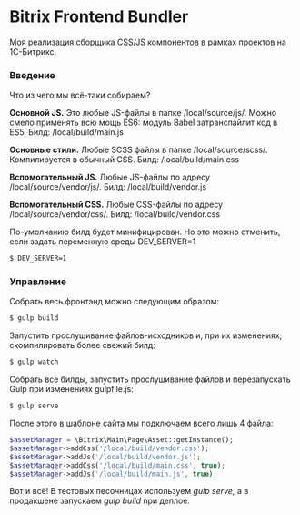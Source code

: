 # Bitrix Frontend Bundler

Моя реализация сборщика CSS/JS компонентов в рамках проектов на 1С-Битрикс.

### Введение

Что из чего мы всё-таки собираем?

**Основной JS.** Это любые JS-файлы в папке /local/source/js/.
Можно смело применять всю мощь ES6: модуль
Babel затранспайлит код в ES5. Билд: /local/build/main.js

**Основные стили.** Любые SCSS файлы в папке /local/source/scss/.
Компилируется в обычный CSS. Билд: /local/build/main.css


**Вспомогательный JS.** Любые JS-файлы по адресу /local/source/vendor/js/.
Билд: /local/build/vendor.js

**Вспомогательный CSS.** Любые CSS-файлы по адресу /local/source/vendor/css/.
Билд: /local/build/vendor.css

По-умолчанию билд будет минифицирован. Но это можно отменить, если задать переменную среды DEV_SERVER=1

```bash
$ DEV_SERVER=1
```

### Управление

Собрать весь фронтэнд можно следующим образом:
```bash
$ gulp build
```

Запустить прослушивание файлов-исходников и, при их изменениях, скомпилировать более свежий билд:
```bash
$ gulp watch
```

Собрать все билды, запустить прослушивание файлов и перезапускать Gulp при изменениях gulpfile.js:

```bash
$ gulp serve
```

После этого в шаблоне сайта мы подключаем всего лишь 4 файла:
```php
$assetManager = \Bitrix\Main\Page\Asset::getInstance();
$assetManager->addCss('/local/build/vendor.css');
$assetManager->addJs('/local/build/vendor.js');
$assetManager->addCss('/local/build/main.css', true);
$assetManager->addJs('/local/build/main.js', true);
```

Вот и всё! В тестовых песочницах используем _gulp serve,_ а в продакшене запускаем _gulp build_ при деплое.